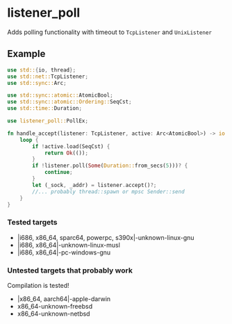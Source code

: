 # listener_poll

Adds polling functionality with timeout to `TcpListener` and `UnixListener`
## Example
```rust
use std::{io, thread};
use std::net::TcpListener;
use std::sync::Arc;

use std::sync::atomic::AtomicBool;
use std::sync::atomic::Ordering::SeqCst;
use std::time::Duration;

use listener_poll::PollEx;

fn handle_accept(listener: TcpListener, active: Arc<AtomicBool>) -> io::Result<()> {
    loop {
        if !active.load(SeqCst) {
            return Ok(());
        }
        if !listener.poll(Some(Duration::from_secs(5)))? {
            continue;
        }
        let (_sock, _addr) = listener.accept()?;
        //... probably thread::spawn or mpsc Sender::send
    }
}
```

### Tested targets
- |i686, x86_64, sparc64, powerpc, s390x|-unknown-linux-gnu
- |i686, x86_64|-unknown-linux-musl
- |i686, x86_64|-pc-windows-gnu

### Untested targets that probably work
Compilation is tested!
- |x86_64, aarch64|-apple-darwin
- x86_64-unknown-freebsd
- x86_64-unknown-netbsd